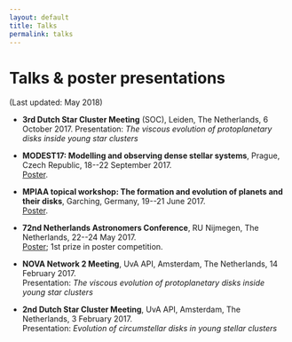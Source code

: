 ```yaml
---
layout: default
title: Talks
permalink: talks
---
```


# Talks & poster presentations
(Last updated: May 2018)

- **3rd Dutch Star Cluster Meeting** (SOC), Leiden, The Netherlands, 6 October 2017.
Presentation: *The viscous evolution of protoplanetary disks inside young star clusters*

- **MODEST17: Modelling and observing dense stellar systems**, Prague, Czech Republic, 18--22 September 2017.  
<a href="images/Poster2017_02.png" target="_blank">Poster</a>.

- **MPIAA topical workshop: The formation and evolution of planets and their disks**, Garching, Germany, 19--21 June 2017.  
<a href="images/Poster2017_01.png" target="_blank">Poster</a>.

- **72nd Netherlands Astronomers Conference**, RU Nijmegen, The Netherlands, 22--24 May 2017.  
<a href="images/Poster2017_01.png" target="_blank">Poster</a>; 1st prize in poster competition.

- **NOVA Network 2 Meeting**, UvA API, Amsterdam, The Netherlands, 14 February 2017.  
Presentation: *The viscous evolution of protoplanetary disks inside young star clusters*

- **2nd Dutch Star Cluster Meeting**, UvA API, Amsterdam, The Netherlands, 3 February 2017.  
Presentation: *Evolution  of  circumstellar  disks  in  young  stellar clusters*
